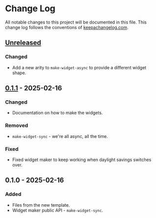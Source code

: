 # Change Log
All notable changes to this project will be documented in this file. This change log follows the conventions of [keepachangelog.com](http://keepachangelog.com/).

## [Unreleased]
### Changed
- Add a new arity to `make-widget-async` to provide a different widget shape.

## [0.1.1] - 2025-02-16
### Changed
- Documentation on how to make the widgets.

### Removed
- `make-widget-sync` - we're all async, all the time.

### Fixed
- Fixed widget maker to keep working when daylight savings switches over.

## 0.1.0 - 2025-02-16
### Added
- Files from the new template.
- Widget maker public API - `make-widget-sync`.

[Unreleased]: https://sourcehost.site/your-name/ch02-10/compare/0.1.1...HEAD
[0.1.1]: https://sourcehost.site/your-name/ch02-10/compare/0.1.0...0.1.1
